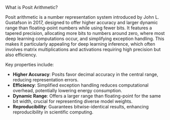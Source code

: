 
What is Posit Arithmetic?

Posit arithmetic is a number representation system introduced by John L. Gustafson in 2017, designed to offer higher accuracy and larger dynamic range than floating-point numbers while using fewer bits. It features a tapered precision, allocating more bits to numbers around zero, where most deep learning computations occur, and simplifying exception handling. This makes it particularly appealing for deep learning inference, which often involves matrix multiplications and activations requiring high precision but also efficiency.

Key properties include:

- **Higher Accuracy**: Posits favor decimal accuracy in the central range, reducing representation errors.
- **Efficiency**: Simplified exception handling reduces computational overhead, potentially lowering energy consumption.
- **Dynamic Range**: Offers a larger range than floating-point for the same bit width, crucial for representing diverse model weights.
- **Reproducibility**: Guarantees bitwise-identical results, enhancing reproducibility in scientific computing.